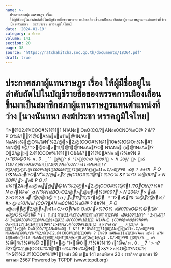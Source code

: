```yaml
---
name: >-
  ประกาศสภาผู้แทนราษฎร เรื่อง
  ให้ผู้มีชื่ออยู่ในลำดับถัดไปในบัญชีรายชื่อของพรรคการเมืองเลื่อนขึ้นมาเป็นสมาชิกสภาผู้แทนราษฎรแทนตำแหน่งที่ว่าง
  [นางนันทนา  สงฆ์ประชา พรรคภูมิใจไทย]
date: '2024-01-19'
category: ง พิเศษ
volume: 141
section: 20
page: 38
source: 'https://ratchakitcha.soc.go.th/documents/18364.pdf'
draft: true
---
```


# ประกาศสภาผู้แทนราษฎร เรื่อง ให้ผู้มีชื่ออยู่ในลำดับถัดไปในบัญชีรายชื่อของพรรคการเมืองเลื่อนขึ้นมาเป็นสมาชิกสภาผู้แทนราษฎรแทนตำแหน่งที่ว่าง [นางนันทนา  สงฆ์ประชา พรรคภูมิใจไทย]

'1>@02.@(COO#%1@11 N1ANอ OหO(CO/?ANออ0CNO%ลO@ ? &"? P'O%&??1@0ANออพ11ค@1N/Aอ NลANอ%@O%/@N'็%2/@>2.@(COO#%1@11O#%!O@Oห%N#?N/N@ !@/'1>@0ค>11/@1@1NลAอ!?O N1ANอ (ล@1NลAอ!?O2/@>2.@(COO#%1@11 O&&&??1@0ANอ ล/?%#?N _9 />"B%@0% พ . 0 . `_`` @NP O '1>@0OหO %@00? > N 20@/ > อ& (CO/?ANออ0CNO%&??1@0ANอ(CO2/?ค11?&NลAอ!?O2/@>2.@(COO#%1@11O&&&??1@0ANออพ11ค.C/>OP#0 ลO@ ? &#?N ` P O 1?&NลAอ!?ON'็%2/@>2.@(COO#%1@11 %?O% &? %?O %@00? > N 20@/ > อ& P O /?ห%?2Aออล@ออ@@1N'็%2/@>2.@(COO#%1@11 !?OO!N/?%#?N _a /1@ค/ `_`a N'็%Nห!BOหO2/@>.@พอ%@00? > N 20@/ > อ& 2>O%2B ล !@//@!1@ _^_ ( a ) อ1?$11/%COหN1@อ@@?1P#0 พB#$0?1@ `_`^ '1>อ&?& %@2@/%/์#> @ อ?0/Nห/ (CO/?ANออ0CNO%ลO@ ? &#?N _ P O ล@ออ@2/@>พ11ค.C/>OP#0 OลO/ >%?O% อ@0?0อO@%@!@/ค/@/O%/@!1@ _^_ ( ` ) อ1?$11/%COหN1@อ@@?1P#0 พB#$0?1@ `_`^ '1>อ&?&'1>@02O@%?@%Nล@$>@12.@(COO#%1@11 N1ANอ (CO#O@ห%O@#?NO#% Oล>@11?1@1@@1O#%'1>$@%2.@(COO#%1@11 ล/?%#?N __ /1@ค/ `_`a @'1>@0 OหO(CO/?ANอO%ลO@ ? &"? P'O%&??1@0ANออพ11ค.C/>OP#0 NลANอ%@O%/@N'็%2/@>2.@(COO#%1@11O#% ? %?O ชANอพ11ค@1N/Aอง ลํ@ด? ท?N 1@0ชANอ"ู้ได้1? NลANอ@O/@N!็0/@ช>0.@"ู้Oท1@/ฎ1 .C/>OP#0 O@%/% _ ค% ` %@%?%#%@ 2์'1>@ '1>@0  /?%#?N 19 /1@ค/ พ . 0 . `_` 7 ' > พ?#$์ 2?%!>.@ @ 1อ'1>$@%2.@(COO#%1@11 ค%#?Nห%@N '>&?!>ห%O@#?NO#% '1>$@%2.@(COO#%1@11 หน้า 38 เลม 141 ตอนพิเศษ 20 ง ราชกิจจานุเบกษา 19 มกราคม 2567 Powered by TCPDF (www.tcpdf.org)
